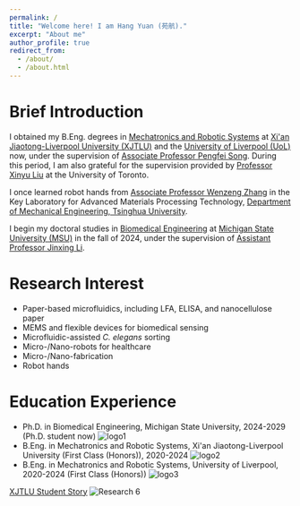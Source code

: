 ```yaml
---
permalink: /
title: "Welcome here! I am Hang Yuan (苑航)."
excerpt: "About me"
author_profile: true
redirect_from: 
  - /about/
  - /about.html
---
```


Brief Introduction
=====
I obtained my B.Eng. degrees in [Mechatronics and Robotic Systems](https://www.xjtlu.edu.cn/en/study/undergraduate/mechatronics-and-robotic-systems) at [Xi'an Jiaotong-Liverpool University (XJTLU)](https://www.xjtlu.edu.cn/en) and the [University of Liverpool (UoL)](https://www.liverpool.ac.uk) now, under the supervision of [Associate Professor Pengfei Song](https://scholar.xjtlu.edu.cn/en/persons/PengfeiSong). During this period, I am also grateful for the supervision provided by [Professor Xinyu Liu](https://scholar.google.ca/citations?user=g0O5-8gAAAAJ&hl=en) at the University of Toronto.

I once learned robot hands from [Associate Professor Wenzeng Zhang](https://scholar.google.com/citations?hl=zh-CN&user=n-3doEMAAAAJ&view_op=list_works&sortby=pubdate) in the Key Laboratory for Advanced Materials Processing Technology, [Department of Mechanical Engineering, Tsinghua University](https://www.me.tsinghua.edu.cn/en/).

I begin my doctoral studies in [Biomedical Engineering](https://engineering.msu.edu/about/departments/bme) at [Michigan State University (MSU)](https://msu.edu/) in the fall of 2024, under the supervision of [Assistant Professor Jinxing Li](https://www.labli.net/).

Research Interest
=====
* Paper-based microfluidics, including LFA, ELISA, and nanocellulose paper
* MEMS and flexible devices for biomedical sensing
* Microfluidic-assisted _C. elegans_ sorting
* Micro-/Nano-robots for healthcare
* Micro-/Nano-fabrication
* Robot hands

Education Experience
=====
* Ph.D. in Biomedical Engineering, Michigan State University, 2024-2029 (Ph.D. student now)
![logo1](https://github.com/EnderHangYuan/EnderHangYuan.github.io/assets/98693538/31378c30-dfa0-4a54-afda-2b79b3030dba)
* B.Eng. in Mechatronics and Robotic Systems, Xi'an Jiaotong-Liverpool University (First Class (Honors)), 2020-2024
![logo2](https://github.com/EnderHangYuan/EnderHangYuan.github.io/assets/98693538/195182d3-1c9f-487c-a9ff-b47e1f0f8ae1)
* B.Eng. in Mechatronics and Robotic Systems, University of Liverpool, 2020-2024 (First Class (Honors))
![logo3](https://github.com/EnderHangYuan/EnderHangYuan.github.io/assets/98693538/df7eb22c-64b2-48c7-8145-adddee8d2b26)

[XJTLU Student Story](https://www.xjtlu.edu.cn/zh/news/2024/05/xuezigushiyuanhang)
![Research 6](https://github.com/EnderHangYuan/EnderHangYuan.github.io/assets/98693538/5472078f-0be0-47f0-9fc8-8421d6f2a625)
